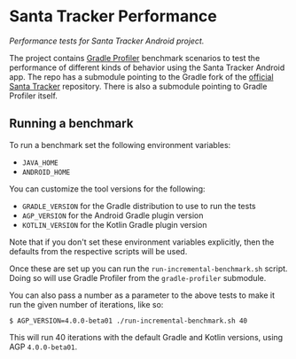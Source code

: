 # Santa Tracker Performance

_Performance tests for Santa Tracker Android project._

The project contains [Gradle Profiler](http://github.com/gradle/gradle-profiler) benchmark scenarios to test the performance of different kinds of behavior using the Santa Tracker Android app.
The repo has a submodule pointing to the Gradle fork of the [official Santa Tracker](https://github.com/google/santa-tracker-android) repository.
There is also a submodule pointing to Gradle Profiler itself.

## Running a benchmark

To run a benchmark set the following environment variables:

- `JAVA_HOME`
- `ANDROID_HOME`

You can customize the tool versions for the following:

- `GRADLE_VERSION` for the Gradle distribution to use to run the tests
- `AGP_VERSION` for the Android Gradle plugin version
- `KOTLIN_VERSION` for the Kotlin Gradle plugin version

Note that if you don't set these environment variables explicitly, then the defaults from the respective scripts will be used.

Once these are set up you can run the `run-incremental-benchmark.sh` script.
Doing so will use Gradle Profiler from the `gradle-profiler` submodule.

You can also pass a number as a parameter to the above tests to make it run the given number of iterations, like so:

```console
$ AGP_VERSION=4.0.0-beta01 ./run-incremental-benchmark.sh 40
```

This will run 40 iterations with the default Gradle and Kotlin versions, using AGP `4.0.0-beta01`.
